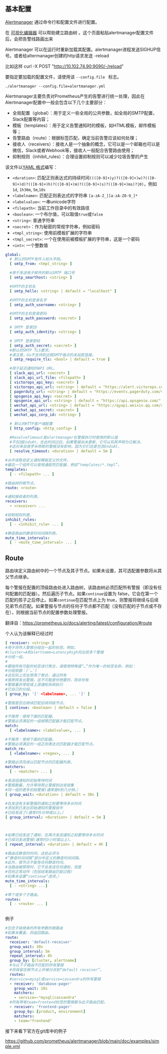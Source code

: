 

# 

## 基本配置

[Alertmanager](https://github.com/prometheus/alertmanager)    通过命令行和配置文件进行配置。

在 [可视化编辑器](https://www.prometheus.io/webtools/alerting/routing-tree-editor) 可以帮助建立路由树 。这个页面粘贴alertmanager配置文件后，会把告警线路画出来

Alertmanager 可以在运行时重新加载其配置。alertmanager进程发送SIGHUP信号。或者给altermanager创建的http请求发送 -reload

比如这样 curl -X POST "http://10.102.74.90:9090/-/reload"

要指定要加载的配置文件，请使用该  `--config.file `  标志。

```shell
./alertmanager --config.file=alertmanager.yml
```

Alertmanager主要负责对Prometheus产生的告警进行统一处理，因此在Alertmanager配置中一般会包含以下几个主要部分：

- 全局配置（global）：用于定义一些全局的公共参数，如全局的SMTP配置，Slack配置等内容；
- 模板（templates）：用于定义告警通知时的模板，如HTML模板，邮件模板等；
- 告警路由（route）：根据标签匹配，确定当前告警应该如何处理；
- 接收人（receivers）：接收人是一个抽象的概念，它可以是一个邮箱也可以是微信，Slack或者Webhook等，接收人一般配合告警路由使用；
- 抑制规则（inhibit_rules）：合理设置抑制规则可以减少垃圾告警的产生

该文件以[YAML 格式](https://en.wikipedia.org/wiki/YAML)编写：

- `<duration>`: 匹配正则表达式的持续时间`((([0-9]+)y)?(([0-9]+)w)?(([0-9]+)d)?(([0-9]+)h)?(([0-9]+)m)?(([0-9]+)s)?(([0-9]+)ms)?|0)`，例如`1d`, `1h30m`, `5m`,`10s`
- `<labelname>`: 匹配正则表达式的字符串  `[a-zA-Z_][a-zA-Z0-9_]*`
- `<labelvalue>`: 一串unicode字符
- `<filepath>`: 当前工作目录中的有效路径
- `<boolean>`: 一个布尔值，可以取值`true`或`false`
- `<string>`: 普通字符串
- `<secret>`：作为秘密的常规字符串，例如密码
- `<tmpl_string>`: 使用前模板扩展的字符串
- `<tmpl_secret>`: 一个在使用前被模板扩展的字符串，这是一个密码
- `<int>`: 一个整数值

```yaml
global:
  # 默认的SMTP发件人标头字段。
  [ smtp_from: <tmpl_string> ]

  #用于发送电子邮件的默认SMTP 端口号
  [ smtp_smarthost: <string> ]

  #SMTP的主机名
  [ smtp_hello: <string> | default = "localhost" ]

  #SMTP的主机登录名字
  [ smtp_auth_username: <string> ]

  #SMTP的主机登录密码
  [ smtp_auth_password: <secret> ]

  # SMTP 登录ID
  [ smtp_auth_identity: <string> ]

  # SMTP 登录密码
  [ smtp_auth_secret: <secret> ]
  #默认的SMTP TLS要求。
  #请注意，Go不支持到远程SMTP端点的未加密连接。
  [ smtp_require_tls: <bool> | default = true ]

  #用于延迟通知的API URL。
  [ slack_api_url: <secret> ]
  [ slack_api_url_file: <filepath> ]
  [ victorops_api_key: <secret> ]
  [ victorops_api_url: <string> | default = "https://alert.victorops.com/integrations/generic/20131114/alert/" ]
  [ pagerduty_url: <string> | default = "https://events.pagerduty.com/v2/enqueue" ]
  [ opsgenie_api_key: <secret> ]
  [ opsgenie_api_url: <string> | default = "https://api.opsgenie.com/" ]
  [ wechat_api_url: <string> | default = "https://qyapi.weixin.qq.com/cgi-bin/" ]
  [ wechat_api_secret: <secret> ]
  [ wechat_api_corp_id: <string> ]

  # 默认的HTTP客户端配置
  [ http_config: <http_config> ]

  #ResolveTimeout是alertmanager在警报执行时使用的默认值
  #不包括EndsAt，在此时间过后，如果警报尚未更新，它可以将其声明为已解决。
  #这对来自普罗米修斯的警报没有影响，因为它们总是包含EndsAt。
  [ resolve_timeout: <duration> | default = 5m ]

#从中读取自定义通知模板定义的文件。
#最后一个组件可以使用通配符匹配器，例如“templates/*.tmpl”。
templates:
  [ - <filepath> ... ]

#路由树的根节点。
route: <route>

#通知接收者的列表。
receivers:
  - <receiver> ...

#抑制规则列表。
inhibit_rules:
  [ - <inhibit_rule> ... ]

#静音路由的静音时间间隔列表。
mute_time_intervals:
  [ - <mute_time_interval> ... ]
```

## Route

路由块定义路由树中的一个节点及其子节点。如果未设置，其可选配置参数将从其父节点继承。

每个警报在配置的顶级路由处进入路由树，该路由树必须匹配所有警报（即没有任何配置的匹配器）。然后遍历子节点。如果`continue`设置为 false，它会在第一个匹配的孩子之后停止。如果`continue`在匹配节点上为 true，则警报将继续与后续兄弟节点匹配。如果警报与节点的任何子节点都不匹配（没有匹配的子节点或不存在），则根据当前节点的配置参数处理警报。

翻译自：https://prometheus.io/docs/alerting/latest/configuration/#route

个人认为该解释已经过时

```yaml
[ receiver: <string> ]
#用于将传入警报分组在一起的标签。例如，
#cluster=A和alertname=LatencyHigh将出现多个警报
#分成一组。
#
#要按所有可能的标签进行聚合，请使用特殊值“…”作为唯一的标签名称，例如：
#分组依据：['…']
#这实际上完全禁用了聚合，通过所有
#按原样发出警报。这不可能是你想要的，除非你有
#警报量非常低或上游通知系统执行
#它自己的分组。
[ group_by: '[' <labelname>, ... ']' ]

#警报是否应继续匹配后续同级节点。
[ continue: <boolean> | default = false ]

#不推荐：使用下面的匹配器。
#警报必须满足的一组相等匹配器才能匹配节点。
match:
  [ <labelname>: <labelvalue>, ... ]

#不推荐：使用下面的匹配器。
#警报必须满足的一组正则表达式匹配器才能匹配节点。
match_re:
  [ <labelname>: <regex>, ... ]

#警报必须完成以匹配节点的匹配器列表。
matchers:
  [ - <matcher> ... ]

#发送组通知的初始等待时间
#警报数量。允许等待禁止警报到达或收集
#同一组的更多初始警报(通常是0到几分钟。）
[ group_wait: <duration> | default = 30s ]

#在发送有关新警报的通知之前要等待多长时间
#添加到已发出初始通知的警报组中
#已经发送了(通常约5分钟或以上。）
[ group_interval: <duration> | default = 5m ]



#如果已经发送了通知，在再次发送通知之前要等待多长时间
#已成功发送警报(通常约3小时或以上）。
[ repeat_interval: <duration> | default = 4h ]

#路由应静音的时间。这些必须与
#“静音时间间隔”部分中定义的静音时间间隔。
#此外，根节点不能有任何静音时间。
#当路由被禁用时，它不会发送任何通知，但是
#否则正常动作（包括结束路由匹配过程）
#如果未设置“continue”选项。）
mute_time_intervals:
  [ - <string> ...]

#零个或多个子路由。
routes:
  [ - <route> ... ]
 
```



例子



```yaml
#包含子级继承的所有参数的根路由
#如果未覆盖，则返回路由。
route:
  receiver: 'default-receiver'
  group_wait: 30s
  group_interval: 5m
  repeat_interval: 4h
  group_by: [cluster, alertname]
  #与以下子路由不匹配的所有警报
  #将保留在根节点上并被分派到“default receiver”。
  routes:
  #service=mysql或service=cassandra的所有警报
  - receiver: 'database-pager'
    group_wait: 10s
    matchers:
    - service=~"mysql|cassandra"
  #所有带有team=frontend标签的警报都与此子路由匹配。
  - receiver: 'frontend-pager'
    group_by: [product, environment]
    matchers:
    - team="frontend"
```



接下来看下官方在git库中的例子

https://github.com/prometheus/alertmanager/blob/main/doc/examples/simple.yml